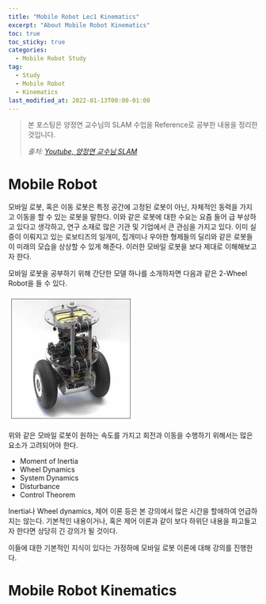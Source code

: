 ```yaml
---
title: "Mobile Robot Lec1 Kinematics"
excerpt: "About Mobile Robot Kinematics"
toc: true
toc_sticky: true
categories:
  - Mobile Robot Study
tag:
  - Study
  - Mobile Robot
  - Kinematics
last_modified_at: 2022-01-13T00:00-01:00
---
```


> 본 포스팅은 양정연 교수님의 SLAM 수업을 Reference로 공부한 내용을 정리한 것입니다.
>
> *출처: [Youtube, 양정연 교수님 SLAM](https://www.youtube.com/watch?v=pY2Vppa_y38&list=PL3Ax8f2laJ6vU449FdgWlVl2VtizhDIfj)*


# Mobile Robot
모바일 로봇, 혹은 이동 로봇은 특정 공간에 고정된 로봇이 아닌, 자체적인 동력을 가지고 이동을 할 수 있는 로봇을 말한다. 이와 같은 로봇에 대한 수요는 요즘 들어 급 부상하고 있다고 생각하고, 연구 소재로 많은 기관 및 기업에서 큰 관심을 가지고 있다. 이미 실증이 이뤄지고 있는 로보티즈의 일개미, 집개미나 우아한 형제들의 딜리와 같은 로봇들이 미래의 모습을 상상할 수 있게 해준다. 이러한 모바일 로봇을 보다 제대로 이해해보고자 한다.

모바일 로봇을 공부하기 위해 간단한 모델 하나를 소개하자면 다음과 같은 2-Wheel Robot을 들 수 있다.

![2wheelrobot](/assets/images/mobile-robot-lec1/2wheelrobot.PNG)

위와 같은 모바일 로봇이 원하는 속도를 가지고 회전과 이동을 수행하기 위해서는 많은 요소가 고려되어야 한다.
- Moment of Inertia
- Wheel Dynamics
- System Dynamics
- Disturbance
- Control Theorem

Inertia나 Wheel dynamics, 제어 이론 등은 본 강의에서 많은 시간을 할애하여 언급하지는 않는다. 기본적인 내용이거나, 혹은 제어 이론과 같이 보다 하위단 내용을 파고들고자 한다면 상당히 긴 강의가 될 것이다.

이들에 대한 기본적인 지식이 있다는 가정하에 모바일 로봇 이론에 대해 강의를 진행한다.

# Mobile Robot Kinematics



